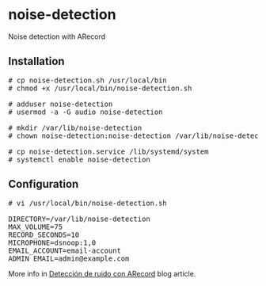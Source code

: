 # noise-detection
Noise detection with ARecord

<h2>Installation</h2>

<pre># cp noise-detection.sh /usr/local/bin
# chmod +x /usr/local/bin/noise-detection.sh

# adduser noise-detection
# usermod -a -G audio noise-detection

# mkdir /var/lib/noise-detection
# chown noise-detection:noise-detection /var/lib/noise-detection

# cp noise-detection.service /lib/systemd/system
# systemctl enable noise-detection</pre>

<h2>Configuration</h2>

<pre># vi /usr/local/bin/noise-detection.sh

DIRECTORY=/var/lib/noise-detection
MAX_VOLUME=75
RECORD_SECONDS=10
MICROPHONE=dsnoop:1,0
EMAIL_ACCOUNT=email-account
ADMIN_EMAIL=admin@example.com</pre>

More info in <a href="https://www.cuadernoinformatica.com/2023/12/deteccion-de-ruido-con-arecord.html">Detección de ruido con ARecord</a> blog article.
